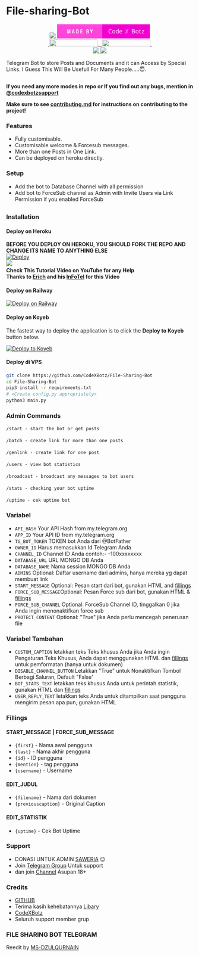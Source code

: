 # File-sharing-Bot

<p align="center">
  <a href="https://www.python.org">
    <img src="http://ForTheBadge.com/images/badges/made-with-python.svg" width ="250">
  </a>
  <a href="https://t.me/CodeXBotz">
    <img src="https://github.com/CodeXBotz/PyrogramGenStr/blob/main/resources/madebycodex-badge.svg" width="250">
  </a><br>
  <a href="https://t.me/CodeXBotz">
    &nbsp;<img src="https://img.shields.io/badge/Code%20%F0%9D%95%8F%20Botz-Channel-blue?style=flat-square&logo=telegram" width="130" height="18">&nbsp;
  </a>
  <a href="https://t.me/codexbotzsupport">
    &nbsp;<img src="https://img.shields.io/badge/Code%20%F0%9D%95%8F%20Botz-Group-blue?style=flat-square&logo=telegram" width="130" height="18">&nbsp;
  </a>
  <br>
  <a href="https://github.com/CodeXBotz/File-Sharing-Bot/stargazers">
    <img src="https://img.shields.io/github/stars/CodeXBotz/File-Sharing-Bot?style=social">
  </a>
  <a href="https://github.com/CodeXBotz/File-Sharing-Bot/fork">
    <img src="https://img.shields.io/github/forks/CodeXBotz/File-Sharing-Bot?label=Fork&style=social">
  </a>  
</p>


Telegram Bot to store Posts and Documents and it can Access by Special Links.
I Guess This Will Be Usefull For Many People.....😇. 

##

**If you need any more modes in repo or If you find out any bugs, mention in [@codexbotzsupport ](https://www.telegram.dog/codexbotzsupport)**

**Make sure to see [contributing.md](https://github.com/CodeXBotz/File-Sharing-Bot/blob/main/CONTRIBUTING.md) for instructions on contributing to the project!**



### Features
- Fully customisable.
- Customisable welcome & Forcesub messages.
- More than one Posts in One Link.
- Can be deployed on heroku directly.

### Setup

- Add the bot to Database Channel with all permission
- Add bot to ForceSub channel as Admin with Invite Users via Link Permission if you enabled ForceSub 

##
### Installation
#### Deploy on Heroku
**BEFORE YOU DEPLOY ON HEROKU, YOU SHOULD FORK THE REPO AND CHANGE ITS NAME TO ANYTHING ELSE**<br>
[![Deploy](https://www.herokucdn.com/deploy/button.svg)](https://heroku.com/deploy)</br>
<a href="https://youtu.be/LCrkRTMkmzE">
  <img src="https://img.shields.io/badge/How%20to-Deploy-red?logo=youtube" width="147">
</a><br>
**Check This Tutorial Video on YouTube for any Help**<br>
**Thanks to [Erich](https://t.me/ErichDaniken) and his [InFoTel](https://t.me/InFoTel_Group) for this Video**

#### Deploy on Railway
[![Deploy on Railway](https://railway.app/button.svg)](https://railway.app/new/template/1jKLr4)

#### Deploy on Koyeb

The fastest way to deploy the application is to click the **Deploy to Koyeb** button below.


[![Deploy to Koyeb](https://www.koyeb.com/static/images/deploy/button.svg)](https://app.koyeb.com/deploy?type=git&repository=github.com/CodeXBotz/File-Sharing-Bot&branch=koyeb&name=filesharingbot)


#### Deploy di VPS
````bash
git clone https://github.com/CodeXBotz/File-Sharing-Bot
cd File-Sharing-Bot
pip3 install -r requirements.txt
# <Create config.py appropriately>
python3 main.py
````

### Admin Commands

```
/start - start the bot or get posts

/batch - create link for more than one posts

/genlink - create link for one post

/users - view bot statistics

/broadcast - broadcast any messages to bot users

/stats - checking your bot uptime

/uptime - cek uptime bot
```

### Variabel

* `API_HASH` Your API Hash from my.telegram.org
* `APP_ID` Your API ID from my.telegram.org
* `TG_BOT_TOKEN` TOKEN bot Anda dari @BotFather
* `OWNER_ID` Harus memasukkan Id Telegram Anda
* `CHANNEL_ID` Channel ID Anda contoh:- -100xxxxxxxx
* `DATABASE_URL` URL MONGO DB Anda
* `DATABASE_NAME` Nama session MONGO DB Anda
* `ADMINS` Optional: Daftar username dari admins, hanya mereka yg dapat membuat link
* `START_MESSAGE` Optional: Pesan start dari bot, gunakan HTML and <a href='https://github.com/MS-DZULQURNAIN/FILE-SHARING/blob/main/README.md#fillings'>fillings</a>
* `FORCE_SUB_MESSAGE`Optional: Pesan Force sub dari bot, gunakan HTML & <a href='https://github.com/MS-DZULQURNAIN/FILE-SHARING/blob/main/README.md#fillings'>fillings</a>
* `FORCE_SUB_CHANNEL` Optional: ForceSub Channel ID, tinggalkan 0 jika Anda ingin menonaktifkan force sub
* `PROTECT_CONTENT` Optional: "True" jika Anda perlu mencegah penerusan file

### Variabel Tambahan

* `CUSTOM_CAPTION` letakkan teks Teks khusus Anda jika Anda ingin Pengaturan Teks Khusus, Anda dapat menggunakan HTML dan <a href='https://github.com/MS-DZULQURNAIN/FILE-SHARING/blob/main/README.md#fillings'>fillings</a> untuk pemformatan (hanya untuk dokumen)
* `DISABLE_CHANNEL_BUTTON` Letakkan "True" untuk Nonaktifkan Tombol Berbagi Saluran, Default "False'
* `BOT_STATS_TEXT` letakkan teks khusus Anda untuk perintah statistik, gunakan HTML dan <a href='https://github.com/MS-DZULQURNAIN/FILE-SHARING/blob/main/README.md#fillings'>fillings</a>
* `USER_REPLY_TEXT` letakkan teks Anda untuk ditampilkan saat pengguna mengirim pesan apa pun, gunakan HTML


### Fillings
#### START_MESSAGE | FORCE_SUB_MESSAGE

* `{first}` - Nama awal pengguna
* `{last}` - Nama akhir pengguna
* `{id}` - ID pengguna
* `{mention}` - tag pengguna
* `{username}` - Username

#### EDIT_JUDUL

* `{filename}` - Nama dari dokumen
* `{previouscaption}` - Original Caption

#### EDIT_STATISTIK

* `{uptime}` - Cek Bot Uptime


### Support   
- DONASI UNTUK ADMIN [SAWERIA](https://saweria.co/msdzulqurnain) 😉
- Join [Telegram Group](https://t.me/MS_DZULQURNAIN_NET) Untuk support 
- dan join [Channel](https://t.me/sukamamamuuuu) Asupan 18+ 

### Credits
- [GITHUB](https://github.com) 
- Terima kasih kehebatannya [Libary](https://github.com/pyrogram/pyrogram)
- [CodeXBotz](https://github.com/CodeXBotz) 
- Seluruh support member grup

### FILE SHARING BOT TELEGRAM
Reedit by [MS-DZULQURNAIN](https://github.com/MS-DZULQURNAIN)
